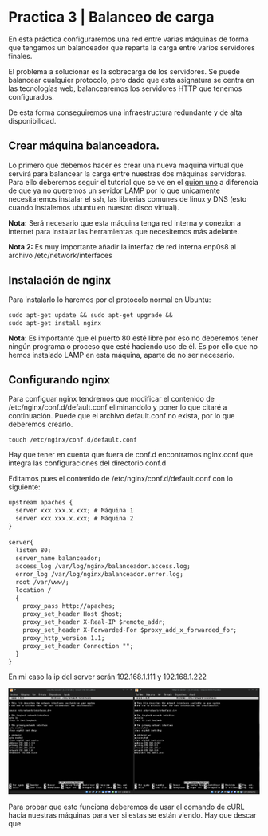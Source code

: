 # Practica 3 | Balanceo de carga
En esta práctica configuraremos una red entre varias máquinas de forma que
tengamos un balanceador que reparta la carga entre varios servidores finales.

El problema a solucionar es la sobrecarga de los servidores. Se puede balancear
cualquier protocolo, pero dado que esta asignatura se centra en las tecnologías web,
balancearemos los servidores HTTP que tenemos configurados.

De esta forma conseguiremos una infraestructura redundante y de alta disponibilidad.

## Crear máquina balanceadora.
Lo primero que debemos hacer es crear una nueva máquina virtual que servirá
para balancear la carga entre nuestras dos máquinas servidoras. Para ello
deberemos seguir el tutorial que se ve en el [guion uno](https://github.com/mikel00per/SWAP/tree/master/Practica%201)
a diferencia de que ya no queremos un sevidor LAMP por lo que unicamente necesitaremos
instalar el ssh, las librerias comunes de linux y DNS (esto cuando instalemos
ubuntu en nuestro disco virtual).

**Nota:** Será necesario que esta máquina tenga red interna y conexion a internet
para instalar las herramientas que necesitemos más adelante.

**Nota 2:** Es muy importante añadir la interfaz de red interna enp0s8 al archivo
/etc/network/interfaces

## Instalación de nginx
Para instalarlo lo haremos por el protocolo normal en Ubuntu:

    sudo apt-get update && sudo apt-get upgrade &&
    sudo apt-get install nginx

**Nota**: Es importante que el puerto 80 esté libre por eso no deberemos tener
ningún programa o proceso que esté haciendo uso de él. Es por ello que no hemos
instalado LAMP en esta máquina, aparte de no ser necesario.

## Configurando nginx
Para configuar nginx tendremos que modificar el contenido de /etc/nginx/conf.d/default.conf
eliminandolo y poner lo que citaré a continuación. Puede que el archivo default.conf
no exista, por lo que deberemos crearlo.

    touch /etc/nginx/conf.d/default.conf

Hay que tener en cuenta que fuera de conf.d encontramos nginx.conf que integra las
configuraciones del directorio conf.d

Editamos pues el contenido de /etc/nginx/conf.d/default.conf con lo siguiente:

    upstream apaches {
      server xxx.xxx.x.xxx; # Máquina 1
      server xxx.xxx.x.xxx; # Máquina 2
    }

    server{
      listen 80;
      server_name balanceador;
      access_log /var/log/nginx/balanceador.access.log;
      error_log /var/log/nginx/balanceador.error.log;
      root /var/www/;
      location /
      {
        proxy_pass http://apaches;
        proxy_set_header Host $host;
        proxy_set_header X-Real-IP $remote_addr;
        proxy_set_header X-Forwarded-For $proxy_add_x_forwarded_for;
        proxy_http_version 1.1;
        proxy_set_header Connection "";
      }
    }

En mi caso la ip del server serán 192.168.1.111 y 192.168.1.222

![curl](https://github.com/mikel00per/SWAP/blob/master/Practica%201/interfacespng.png)

Para probar que esto funciona deberemos de usar el comando de cURL hacia nuestras
máquinas para ver si estas se están viendo. Hay que descar que
